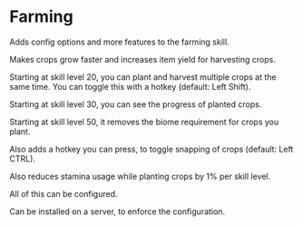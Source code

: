 # Farming

Adds config options and more features to the farming skill.

Makes crops grow faster and increases item yield for harvesting crops.

Starting at skill level 20, you can plant and harvest multiple crops at the same time. You can toggle this with a hotkey (default: Left Shift).

Starting at skill level 30, you can see the progress of planted crops.

Starting at skill level 50, it removes the biome requirement for crops you plant.

Also adds a hotkey you can press, to toggle snapping of crops (default: Left CTRL).

Also reduces stamina usage while planting crops by 1% per skill level.

All of this can be configured.

Can be installed on a server, to enforce the configuration.